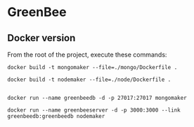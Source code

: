 # GreenBee

## Docker version

From the root of the project, execute these commands:

```shell
docker build -t mongomaker --file=./mongo/Dockerfile .

docker build -t nodemaker --file=./node/Dockerfile .


docker run --name greenbeedb -d -p 27017:27017 mongomaker

docker run --name greenbeeserver -d -p 3000:3000 --link greenbeedb:greenbeedb nodemaker
```